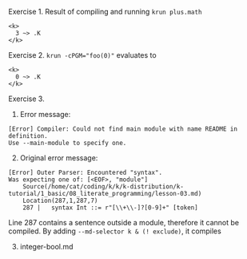 Exercise 1. Result of compiling and running `krun plus.math`
```
<k>
  3 ~> .K
</k>
```

Exercise 2. `krun -cPGM="foo(0)"` evaluates to
```
<k>
  0 ~> .K
</k>
```

Exercise 3.
1. Error message:
```
[Error] Compiler: Could not find main module with name README in definition.
Use --main-module to specify one.
```

2. Original error message:

```
[Error] Outer Parser: Encountered "syntax".
Was expecting one of: [<EOF>, "module"]
	Source(/home/cat/coding/k/k/k-distribution/k-tutorial/1_basic/08_literate_programming/lesson-03.md)
	Location(287,1,287,7)
	287 |	syntax Int ::= r"[\\+\\-]?[0-9]+" [token]

```
Line 287 contains a sentence outside a module, therefore it cannot be compiled. By adding `--md-selector k & (! exclude)`, it compiles

3. integer-bool.md
